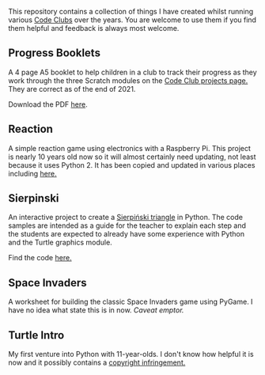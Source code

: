 This repository contains a collection of things I have created whilst running various [Code Clubs](https://www.codeclubs.org.uk) over the years. You are welcome to use them if you find them helpful and feedback is always most welcome.

## Progress Booklets

A 4 page A5 booklet to help children in a club to track their progress as they work through the three Scratch modules on the [Code Club projects page.](https://projects.raspberrypi.org/en/codeclub) They are correct as of the end of 2021.

Download the PDF [here](https://github.com/jrmhaig/Code_Club_Resources/raw/master/ProgressBooklets/ScratchProgress.pdf).

## Reaction

A simple reaction game using electronics with a Raspberry Pi. This project is nearly 10 years old now so it will almost certainly need updating, not least because it uses Python 2. It has been copied and updated in various places including [here.](https://projects.raspberrypi.org/en/projects/python-quick-reaction-game)

## Sierpinski

An interactive project to create a [Sierpiński triangle](https://en.wikipedia.org/wiki/Sierpiński_triangle) in Python. The code samples are intended as a guide for the teacher to explain each step and the students are expected to already have some experience with Python and the Turtle graphics module.

Find the code [here.](https://github.com/jrmhaig/Code_Club_Resources/tree/master/Sierpinski)

## Space Invaders

A worksheet for building the classic Space Invaders game using PyGame. I have no idea what state this is in now. _Caveat emptor._

## Turtle Intro

My first venture into Python with 11-year-olds. I don't know how helpful it is now and it possibly contains a [copyright infringement.](https://en.wikipedia.org/wiki/Touch%C3%A9_Turtle_and_Dum_Dum)
